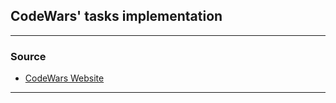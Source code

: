 ## CodeWars' tasks implementation

---
### Source

- [CodeWars Website](https://www.codewars.com)

---